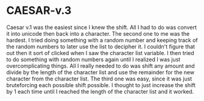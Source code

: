 # CAESAR-v.3

Caesar v.1 was the easiest since I knew the shift. All I had to do was convert it into unicode then back into a character. The second one to me was the hardest. I tried doing something with a random number and keeping track of the random numbers to later use the list to decipher it. I couldn't figure that out then it sort of clicked when I saw the character list variable. I then tried to do something with random numbers again until I realized I was just overcomplicating things. All I really needed to do was shift any amount and divide by the length of the character list and use the remainder for the new character from the character list. The third one was easy, since it was just bruteforcing each possible shift possible. I thought to just increase the shift by 1 each time until I reached the length of the character list and it worked. 